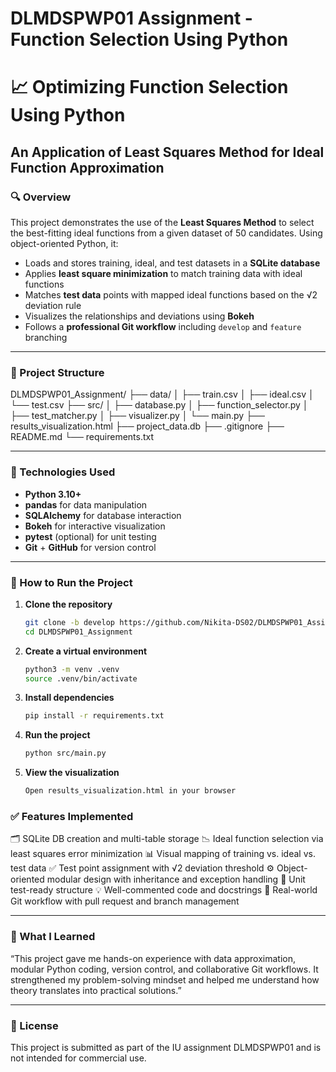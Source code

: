 # DLMDSPWP01 Assignment - Function Selection Using Python

# 📈 Optimizing Function Selection Using Python  
## An Application of Least Squares Method for Ideal Function Approximation

### 🔍 Overview

This project demonstrates the use of the **Least Squares Method** to select the best-fitting ideal functions from a given dataset of 50 candidates. Using object-oriented Python, it:

- Loads and stores training, ideal, and test datasets in a **SQLite database**
- Applies **least square minimization** to match training data with ideal functions
- Matches **test data** points with mapped ideal functions based on the √2 deviation rule
- Visualizes the relationships and deviations using **Bokeh**
- Follows a **professional Git workflow** including `develop` and `feature` branching

---

### 📁 Project Structure

DLMDSPWP01_Assignment/
├── data/
│ ├── train.csv
│ ├── ideal.csv
│ └── test.csv
├── src/
│ ├── database.py
│ ├── function_selector.py
│ ├── test_matcher.py
│ ├── visualizer.py
│ └── main.py
├── results_visualization.html
├── project_data.db
├── .gitignore
├── README.md
└── requirements.txt


---

### 📌 Technologies Used

- **Python 3.10+**
- **pandas** for data manipulation
- **SQLAlchemy** for database interaction
- **Bokeh** for interactive visualization
- **pytest** (optional) for unit testing
- **Git** + **GitHub** for version control

---

### 🔧 How to Run the Project

1. **Clone the repository**
   ```bash
   git clone -b develop https://github.com/Nikita-DS02/DLMDSPWP01_Assignment.git
   cd DLMDSPWP01_Assignment

2. **Create a virtual environment**
     ```bash
    python3 -m venv .venv
    source .venv/bin/activate

3. **Install dependencies**
     ```bash
    pip install -r requirements.txt

4. **Run the project**  
     ```bash
    python src/main.py

5. **View the visualization**
     ```bash
    Open results_visualization.html in your browser


### ✅ Features Implemented
🗂️ SQLite DB creation and multi-table storage
📉 Ideal function selection via least squares error minimization
📊 Visual mapping of training vs. ideal vs. test data
✅ Test point assignment with √2 deviation threshold
⚙️ Object-oriented modular design with inheritance and exception handling
🧪 Unit test-ready structure
💡 Well-commented code and docstrings
🔁 Real-world Git workflow with pull request and branch management

---

### 🧠 What I Learned
“This project gave me hands-on experience with data approximation, modular Python coding, version control, and collaborative Git workflows. It strengthened my problem-solving mindset and helped me understand how theory translates into practical solutions.”

---

### 📜 License
This project is submitted as part of the IU assignment DLMDSPWP01 and is not intended for commercial use.